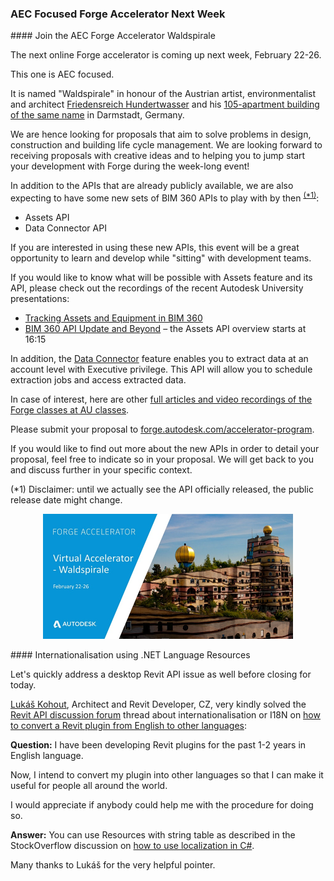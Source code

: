 <head>
<meta http-equiv="Content-Type" content="text/html; charset=utf-8">
<link rel="stylesheet" type="text/css" href="bc.css">
<script src="https://cdn.rawgit.com/google/code-prettify/master/loader/run_prettify.js" type="text/javascript"></script>
</head>

<!---

- AEC focused Forge Virtual Accelerator "Waldspirale" – February 22-26
  https://forge.autodesk.com/blog/forge-virtual-accelerator-waldspirale-february-22-26
  2021-02_forge_accelerator_waldspirale.jpg 800
  https://en.wikipedia.org/wiki/Waldspirale

- I18N
  How to convert a Revit plugin from english to other languages?
  https://forums.autodesk.com/t5/revit-api-forum/how-to-convert-a-revit-plugin-from-english-to-other-languages/m-p/10008918#M52592
  [Q] I have been developing revit plugins for past 1-2 years in English language. I intend to convert my plugin into other languages so that I can make it useful for people all around the world. I would appreciate if anybody could help me with the procedure for doing so.
  [A] You can use Resources with string table: [How to use localization in C#](https://stackoverflow.com/questions/1142802/how-to-use-localization-in-c-sharp)
  [Lukáš Kohout](https://forums.autodesk.com/t5/user/viewprofilepage/user-id/767846), Architect and Revit Developer, CZ

twitter:

 the #RevitAPI @AutodeskForge @AutodeskRevit #bim #DynamoBim #ForgeDevCon 

&ndash; 
...

linkedin:

#bim #DynamoBim #ForgeDevCon #Revit #API #IFC #SDK #AI #VisualStudio #Autodesk #AEC #adsk 

the [Revit API discussion forum](http://forums.autodesk.com/t5/revit-api-forum/bd-p/160) thread

<center>
<img src="img/" alt="" title="" width="600"/>
<p style="font-size: 80%; font-style:italic"></p>
<p style="font-size: 80%; font-style:italic">
<a href=""></a>
</p>
</center>

-->

### AEC Focused Forge Accelerator Next Week

####<a name="2"></a> Join the AEC Forge Accelerator Waldspirale

The next online Forge accelerator is coming up next week, February 22-26.

This one is AEC focused.

It is named "Waldspirale" in honour of
the Austrian artist, environmentalist and architect [Friedensreich Hundertwasser](https://en.wikipedia.org/wiki/Friedensreich_Hundertwasser) and
his [105-apartment building of the same name](https://en.wikipedia.org/wiki/Waldspirale) in Darmstadt, Germany.

We are hence looking for proposals that aim to solve problems in design, construction and building life cycle management.
We are looking forward to receiving proposals with creative ideas and to helping you to jump start your development with Forge during the week-long event!     

In addition to the APIs that are already publicly available, we are also expecting to have some new sets of BIM 360 APIs to play with by then <sup>[(*1)](#3.1)</sup>:

- Assets API 
- Data Connector API

If you are interested in using these new APIs, this event will be a great opportunity to learn and develop while "sitting" with development teams.

If you would like to know what will be possible with Assets feature and its API, please check out the recordings of the recent Autodesk University presentations:

- [Tracking Assets and Equipment in BIM 360](https://www.autodesk.com/autodesk-university/class/Tracking-Assets-and-Equipment-BIM-360-2020)
- [BIM 360 API Update and Beyond](https://www.autodesk.com/autodesk-university/class/BIM-360-API-Update-and-Beyond-2020)
&ndash; the Assets API overview starts at 16:15

In addition, the [Data Connector](https://help.autodesk.com/view/BIM360D/ENU/?guid=BIM360D_Insight_data_extractor_html) feature enables you to extract data at an account level with Executive privilege. This API will allow you to schedule extraction jobs and access extracted data.   

In case of interest, here are 
other [full articles and video recordings of the Forge classes at AU classes](https://thebuildingcoder.typepad.com/blog/2021/01/forge-at-au-and-open-source-property-access.html#3).

Please submit your proposal
to [forge.autodesk.com/accelerator-program](https://forge.autodesk.com/accelerator-program).

If you would like to find out more about the new APIs in order to detail your proposal, feel free to indicate so in your proposal.
We will get back to you and discuss further in your specific context. 

<a name="2.1"></a>
(*1) Disclaimer: until we actually see the API officially released, the public release date might change. 

<center>
<img src="img/2021-02_forge_accelerator_waldspirale.jpg" alt="AEC focused Forge accelerator Waldspirale" title="AEC focused Forge accelerator Waldspirale" width="400"/> <!-- 800 -->
</center>


####<a name="3"></a> Internationalisation using .NET Language Resources

Let's quickly address a desktop Revit API issue as well before closing for today.

[Lukáš Kohout](https://forums.autodesk.com/t5/user/viewprofilepage/user-id/767846), Architect and Revit Developer, CZ, very kindly solved 
the [Revit API discussion forum](http://forums.autodesk.com/t5/revit-api-forum/bd-p/160) thread
about internationalisation or I18N
on [how to convert a Revit plugin from English to other languages](https://forums.autodesk.com/t5/revit-api-forum/how-to-convert-a-revit-plugin-from-english-to-other-languages/m-p/10008918):

**Question:** I have been developing Revit plugins for the past 1-2 years in English language.

Now, I intend to convert my plugin into other languages so that I can make it useful for people all around the world.

I would appreciate if anybody could help me with the procedure for doing so.

**Answer:** You can use Resources with string table as described in the StockOverflow discussion
on [how to use localization in C#](https://stackoverflow.com/questions/1142802/how-to-use-localization-in-c-sharp).

Many thanks to Lukáš for the very helpful pointer.


